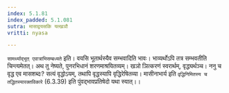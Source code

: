 ```yaml
---
index: 5.1.81
index_padded: 5.1.081
sutra: मासाद्वयसकि यत्खञौ
vritti: nyasa

---
```

`सामर्थ्याद्भूत् एवात्राभिसम्बध्यते` इति। वयसि भूतार्थस्यैव सम्भवादिति भावः। भाव्यर्थोऽपि तत्र सम्भवतीति चिन्त्यमेतत्। अथ तु नेष्यते, पुनरभिधानं शरणमाश्रयितव्यम्। खञो ञित्करणं स्वरार्थम्, वृद्ध्यर्थञ्च। ननु च वृद्ध एव मासशब्दः? सत्यं वृद्धोऽयम्, तथापि वृद्धस्यापि वृद्धिरेषितव्या। मासीनाभार्य इति `वृद्धिनिमितस्य च तद्धितस्यारक्तविकारे` (6.3.39) इति पुंवद्भावप्रतिषेदो यथा स्यात्।।